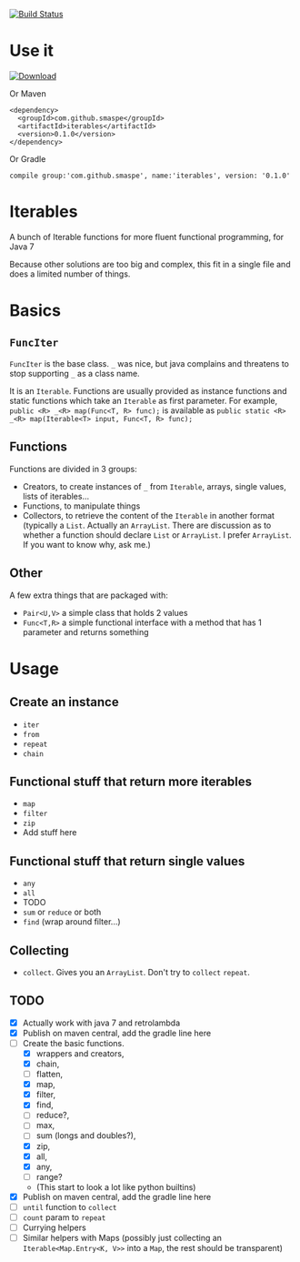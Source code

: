 [![Build Status](https://travis-ci.org/smaspe/FunctionalIterables.svg?branch=master)](https://travis-ci.org/smaspe/FunctionalIterables)

# Use it

[ ![Download](https://api.bintray.com/packages/smaspe/Default/FunctionalIterables/images/download.svg) ](https://bintray.com/smaspe/Default/FunctionalIterables/_latestVersion)

Or Maven

    <dependency>
      <groupId>com.github.smaspe</groupId>
      <artifactId>iterables</artifactId>
      <version>0.1.0</version>
    </dependency>

Or Gradle

    compile group:'com.github.smaspe', name:'iterables', version: '0.1.0'


# Iterables
A bunch of Iterable functions for more fluent functional programming, for Java 7

Because other solutions are too big and complex, this fit in a single file and does a limited number of things.

# Basics

## `FuncIter`
`FuncIter` is the base class. `_` was nice, but java complains and threatens to stop supporting `_` as a class name.

It is an `Iterable`. Functions are usually provided as instance functions and static functions which take an `Iterable` as first parameter. For example, `public <R> _<R> map(Func<T, R> func);` is available as `public static <R> _<R> map(Iterable<T> input, Func<T, R> func);`

## Functions
Functions are divided in 3 groups:
- Creators, to create instances of `_` from `Iterable`, arrays, single values, lists of iterables...
- Functions, to manipulate things
- Collectors, to retrieve the content of the `Iterable` in another format (typically a `List`. Actually an `ArrayList`. There are discussion as to whether a function should declare `List` or `ArrayList`. I prefer `ArrayList`. If you want to know why, ask me.)

## Other
A few extra things that are packaged with:
- `Pair<U,V>` a simple class that holds 2 values
- `Func<T,R>` a simple functional interface with a method that has 1 parameter and returns something

# Usage

## Create an instance
- `iter`
- `from`
- `repeat`
- `chain`

## Functional stuff that return more iterables
- `map`
- `filter`
- `zip`
- Add stuff here

## Functional stuff that return single values
- `any`
- `all`
- TODO
- `sum` or `reduce` or both
- `find` (wrap around filter...)

## Collecting
- `collect`. Gives you an `ArrayList`. Don't try to `collect` `repeat`.

## TODO
- [x] Actually work with java 7 and retrolambda
- [x] Publish on maven central, add the gradle line here
- [ ] Create the basic functions.
    - [x] wrappers and creators,
    - [x] chain,
    - [ ] flatten,
    - [x] map,
    - [x] filter,
    - [x] find,
    - [ ] reduce?,
    - [ ] max,
    - [ ] sum (longs and doubles?),
    - [x] zip,
    - [x] all,
    - [x] any,
    - [ ] range?
    - (This start to look a lot like python builtins)
- [x] Publish on maven central, add the gradle line here
- [ ] `until` function to `collect`
- [ ] `count` param to `repeat`
- [ ] Currying helpers
- [ ] Similar helpers with Maps (possibly just collecting an `Iterable<Map.Entry<K, V>>` into a `Map`, the rest should be transparent)
